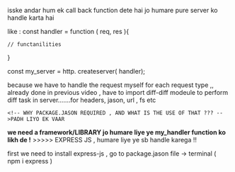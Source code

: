 <!-- humaara dwara server create karte time ( we createserver by  const MY_server = http.create server( ( req,res )) --> 
isske andar hum ek call back function dete hai jo humare pure server ko handle karta hai

<!-- ultimately  we can say that , we are having a function which use to handel the server  -->

like :  const handler = function ( req, res ){


    // functanilities 
}

const my_server = http. createserver( handler);

<!-- ??==== ************************  this is totally  correct code  -->

<!-- but this became very complex  --> because we have to handle the request myself for each request type ,, already done in previous video  , have to import  diff-diff modeule to perform diff task in server.......for headers, jason, url , fs  etc


    <!-- WHY PACKAGE.JASON REQUIRED , AND WHAT IS THE USE OF THAT ??? -->PADH LIYO EK VAAR


**we need a framework/LIBRARY jo humare liye ye  my_handler function ko likh de !** >>>>> EXPRESS JS , humare liye ye sb handle karega !!

first we need to install express-js , go to package.jason file -> terminal 
  ( npm i express )


<!-- to ab humara express dependies m aa chuka h  -->

<!-- ab apna server banooo  with help of express  -->